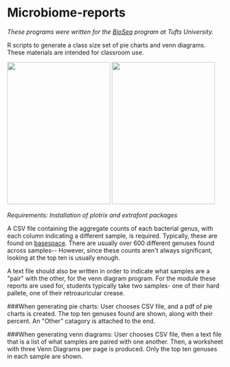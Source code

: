 # Microbiome-reports
_These programs were written for the [BioSeq](http://ase.tufts.edu/chemistry/walt/sepa/index.html) program at Tufts University._

R scripts to generate a class size set of pie charts and venn diagrams.
These materials are intended for classroom use.

<img height = "330" width = "240" src = "https://github.com/hannahvoelker/hannahvoelker.github.io/blob/master/images/piechart.png?raw=true"> <img height = "330" width = "240" src= "https://github.com/hannahvoelker/hannahvoelker.github.io/blob/master/images/venndiagram.png?raw=true">

_Requirements: Installation of plotrix and extrafont packages_

A CSV file containing the aggregate counts of each bacterial genus, with each column indicating a different sample, is required. Typically, these are found on [basespace](http://basespace.illumina.com). There are usually over 600 different genuses found across samples-- However, since these counts aren't always significant, looking at the top ten is usually enough. 

A text file should also be written in order to indicate what samples are a "pair" with the other, for the venn diagram program. For the module these reports are used for, students typically take two samples- one of their hard pallete, one of their retroauricular crease.

###When generating pie charts:
User chooses CSV file, and a pdf of pie charts is created. The top ten genuses found are shown, along with their percent. An "Other" catagory is attached to the end.

###When generating venn diagrams:
User chooses CSV file, then a text file that is a list of what samples are paired with one another. Then, a worksheet with three Venn Diagrams per page is produced. Only the top ten genuses in each sample are shown.

